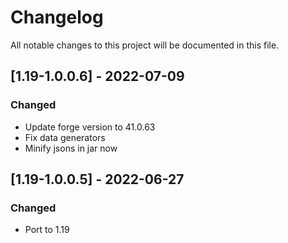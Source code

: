 # Changelog
All notable changes to this project will be documented in this file.

## [1.19-1.0.0.6] - 2022-07-09
### Changed
 - Update forge version to 41.0.63
 - Fix data generators
 - Minify jsons in jar now

## [1.19-1.0.0.5] - 2022-06-27
### Changed
 - Port to 1.19